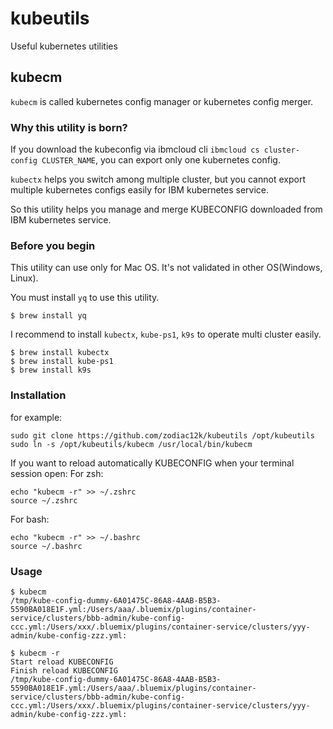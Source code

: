 # kubeutils
Useful kubernetes utilities

## kubecm

`kubecm` is called kubernetes config manager or kubernetes config merger.

### Why this utility is born?

If you download the kubeconfig via ibmcloud cli `ibmcloud cs cluster-config CLUSTER_NAME`, you can export only one kubernetes config.

`kubectx` helps you switch among multiple cluster, but you cannot export multiple kubernetes configs easily for IBM kubernetes service.

So this utility helps you manage and merge KUBECONFIG downloaded from IBM kubernetes service.

### Before you begin

This utility can use only for Mac OS. It's not validated in other OS(Windows, Linux).

You must install `yq` to use this utility.
```
$ brew install yq
```

I recommend to install `kubectx`, `kube-ps1`, `k9s` to operate multi cluster easily.
```
$ brew install kubectx
$ brew install kube-ps1
$ brew install k9s
```

### Installation

for example:
```
sudo git clone https://github.com/zodiac12k/kubeutils /opt/kubeutils
sudo ln -s /opt/kubeutils/kubecm /usr/local/bin/kubecm
```

If you want to reload automatically KUBECONFIG when your terminal session open:
For zsh:
```
echo "kubecm -r" >> ~/.zshrc
source ~/.zshrc
```
For bash:
```
echo "kubecm -r" >> ~/.bashrc
source ~/.bashrc
```

### Usage
```
$ kubecm
/tmp/kube-config-dummy-6A01475C-86A8-4AAB-B5B3-5590BA018E1F.yml:/Users/aaa/.bluemix/plugins/container-service/clusters/bbb-admin/kube-config-ccc.yml:/Users/xxx/.bluemix/plugins/container-service/clusters/yyy-admin/kube-config-zzz.yml:

$ kubecm -r
Start reload KUBECONFIG
Finish reload KUBECONFIG
/tmp/kube-config-dummy-6A01475C-86A8-4AAB-B5B3-5590BA018E1F.yml:/Users/aaa/.bluemix/plugins/container-service/clusters/bbb-admin/kube-config-ccc.yml:/Users/xxx/.bluemix/plugins/container-service/clusters/yyy-admin/kube-config-zzz.yml:
```
